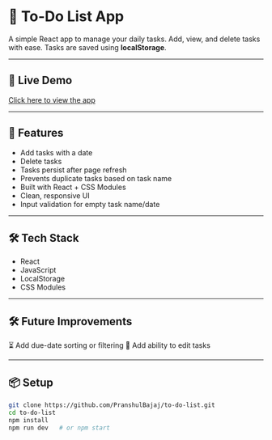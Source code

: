 # 📝 To-Do List App

A simple React app to manage your daily tasks. Add, view, and delete tasks with ease. Tasks are saved using **localStorage**.

---
## 🔗 Live Demo

[Click here to view the app](https://pranshulbajaj.github.io/to-do-list/)

---
## 🚀 Features

- Add tasks with a date
- Delete tasks
- Tasks persist after page refresh
- Prevents duplicate tasks based on task name
- Built with React + CSS Modules
- Clean, responsive UI
- Input validation for empty task name/date

---

## 🛠️ Tech Stack

- React
- JavaScript
- LocalStorage
- CSS Modules

---

## 🛠 Future Improvements
⏳ Add due-date sorting or filtering
🔄 Add ability to edit tasks

---

## 📦 Setup

```bash
git clone https://github.com/PranshulBajaj/to-do-list.git
cd to-do-list
npm install
npm run dev   # or npm start
